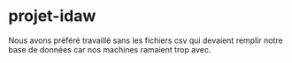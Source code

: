 # projet-idaw

Nous avons préféré travaillé sans les fichiers csv qui devaient remplir notre base de données car nos machines ramaient trop avec.
